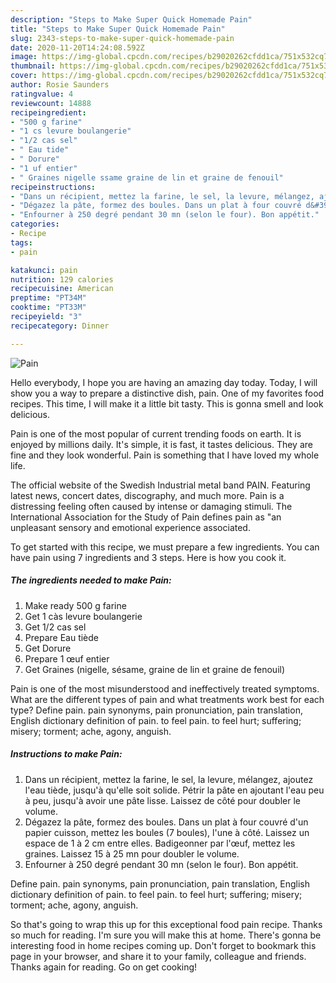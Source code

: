 ```yaml
---
description: "Steps to Make Super Quick Homemade Pain"
title: "Steps to Make Super Quick Homemade Pain"
slug: 2343-steps-to-make-super-quick-homemade-pain
date: 2020-11-20T14:24:08.592Z
image: https://img-global.cpcdn.com/recipes/b29020262cfdd1ca/751x532cq70/pain-photo-principale-de-la-recette.jpg
thumbnail: https://img-global.cpcdn.com/recipes/b29020262cfdd1ca/751x532cq70/pain-photo-principale-de-la-recette.jpg
cover: https://img-global.cpcdn.com/recipes/b29020262cfdd1ca/751x532cq70/pain-photo-principale-de-la-recette.jpg
author: Rosie Saunders
ratingvalue: 4
reviewcount: 14888
recipeingredient:
- "500 g farine"
- "1 cs levure boulangerie"
- "1/2 cas sel"
- " Eau tide"
- " Dorure"
- "1 uf entier"
- " Graines nigelle ssame graine de lin et graine de fenouil"
recipeinstructions:
- "Dans un récipient, mettez la farine, le sel, la levure, mélangez, ajoutez l&#39;eau tiède, jusqu&#39;à qu&#39;elle soit solide. Pétrir la pâte en ajoutant l&#39;eau peu à peu, jusqu&#39;à avoir une pâte lisse. Laissez de côté pour doubler le volume."
- "Dégazez la pâte, formez des boules. Dans un plat à four couvré d&#39;un papier cuisson, mettez les boules (7 boules), l&#39;une à côté. Laissez un espace de 1 à 2 cm entre elles. Badigeonner par l&#39;œuf, mettez les graines. Laissez 15 à 25 mn pour doubler le volume."
- "Enfourner à 250 degré pendant 30 mn (selon le four). Bon appétit."
categories:
- Recipe
tags:
- pain

katakunci: pain 
nutrition: 129 calories
recipecuisine: American
preptime: "PT34M"
cooktime: "PT33M"
recipeyield: "3"
recipecategory: Dinner

---
```



![Pain](https://img-global.cpcdn.com/recipes/b29020262cfdd1ca/751x532cq70/pain-photo-principale-de-la-recette.jpg)

Hello everybody, I hope you are having an amazing day today. Today, I will show you a way to prepare a distinctive dish, pain. One of my favorites food recipes. This time, I will make it a little bit tasty. This is gonna smell and look delicious.

Pain is one of the most popular of current trending foods on earth. It is enjoyed by millions daily. It's simple, it is fast, it tastes delicious. They are fine and they look wonderful. Pain is something that I have loved my whole life.

The official website of the Swedish Industrial metal band PAIN. Featuring latest news, concert dates, discography, and much more. Pain is a distressing feeling often caused by intense or damaging stimuli. The International Association for the Study of Pain defines pain as &#34;an unpleasant sensory and emotional experience associated.


To get started with this recipe, we must prepare a few ingredients. You can have pain using 7 ingredients and 3 steps. Here is how you cook it.

<!--inarticleads1-->

##### The ingredients needed to make Pain:

1. Make ready 500 g farine
1. Get 1 càs levure boulangerie
1. Get 1/2 cas sel
1. Prepare  Eau tiède
1. Get  Dorure
1. Prepare 1 œuf entier
1. Get  Graines (nigelle, sésame, graine de lin et graine de fenouil)


Pain is one of the most misunderstood and ineffectively treated symptoms. What are the different types of pain and what treatments work best for each type? Define pain. pain synonyms, pain pronunciation, pain translation, English dictionary definition of pain. to feel pain. to feel hurt; suffering; misery; torment; ache, agony, anguish. 

<!--inarticleads2-->

##### Instructions to make Pain:

1. Dans un récipient, mettez la farine, le sel, la levure, mélangez, ajoutez l&#39;eau tiède, jusqu&#39;à qu&#39;elle soit solide. Pétrir la pâte en ajoutant l&#39;eau peu à peu, jusqu&#39;à avoir une pâte lisse. Laissez de côté pour doubler le volume.
1. Dégazez la pâte, formez des boules. Dans un plat à four couvré d&#39;un papier cuisson, mettez les boules (7 boules), l&#39;une à côté. Laissez un espace de 1 à 2 cm entre elles. Badigeonner par l&#39;œuf, mettez les graines. Laissez 15 à 25 mn pour doubler le volume.
1. Enfourner à 250 degré pendant 30 mn (selon le four). Bon appétit.


Define pain. pain synonyms, pain pronunciation, pain translation, English dictionary definition of pain. to feel pain. to feel hurt; suffering; misery; torment; ache, agony, anguish. 

So that's going to wrap this up for this exceptional food pain recipe. Thanks so much for reading. I'm sure you will make this at home. There's gonna be interesting food in home recipes coming up. Don't forget to bookmark this page in your browser, and share it to your family, colleague and friends. Thanks again for reading. Go on get cooking!
